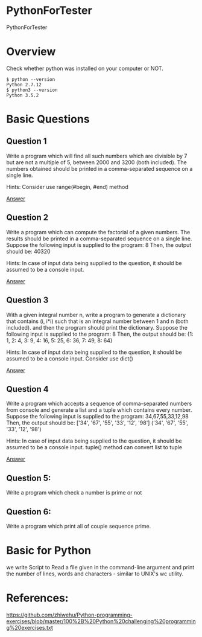 # PythonForTester
PythonForTester

# Overview

Check whether python was installed on your computer or NOT.
```
$ python --version
Python 2.7.12
$ python3 --version
Python 3.5.2
```

# Basic Questions

## Question 1

Write a program which will find all such numbers which are divisible by 7 but are not a multiple of 5,
between 2000 and 3200 (both included).
The numbers obtained should be printed in a comma-separated sequence on a single line.

Hints: 
Consider use range(#begin, #end) method

[Answer](https://github.com/josdoaitran/PythonForTester/blob/master/BasicQuestions/Q1.py)
## Question 2
Write a program which can compute the factorial of a given numbers.
The results should be printed in a comma-separated sequence on a single line.
Suppose the following input is supplied to the program:
8
Then, the output should be:
40320

Hints:
In case of input data being supplied to the question, it should be assumed to be a console input.

[Answer](https://github.com/josdoaitran/PythonForTester/blob/master/BasicQuestions/Q2.py)


## Question 3

With a given integral number n, write a program to generate a dictionary that contains (i, i*i) such that is an integral number between 1 and n (both included). and then the program should print the dictionary.
Suppose the following input is supplied to the program:
8
Then, the output should be:
{1: 1, 2: 4, 3: 9, 4: 16, 5: 25, 6: 36, 7: 49, 8: 64}

Hints:
In case of input data being supplied to the question, it should be assumed to be a console input.
Consider use dict()

[Answer](https://github.com/josdoaitran/PythonForTester/blob/master/BasicQuestions/Q3.py)

## Question 4
Write a program which accepts a sequence of comma-separated numbers from console and generate a list and a tuple which contains every number.
Suppose the following input is supplied to the program:
34,67,55,33,12,98
Then, the output should be:
['34', '67', '55', '33', '12', '98']
('34', '67', '55', '33', '12', '98')

Hints:
In case of input data being supplied to the question, it should be assumed to be a console input.
tuple() method can convert list to tuple

[Answer](https://github.com/josdoaitran/PythonForTester/blob/master/BasicQuestions/Q4.py)

## Question 5:
Write a program which check a number is prime or not


## Question 6:
Write a program which print all of couple sequence prime.


# Basic for Python

we write Script to Read a file given in the command-line argument and print the number of
lines, words and characters - similar to UNIX's wc utility.

# References:

https://github.com/zhiwehu/Python-programming-exercises/blob/master/100%2B%20Python%20challenging%20programming%20exercises.txt

